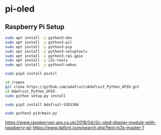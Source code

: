 # pi-oled


## Raspberry Pi Setup

```bash
sudo apt install -y python3-dev
sudo apt install -y python3-pil
sudo apt install -y python3-pip
sudo apt install -y python3-setuptools
sudo apt install -y python3-rpi.gpio
sudo apt install -y i2c-tools
sudo apt install -y python3-smbus
```

```bash
sudo pip3 install psutil
```

```bash
cd /repos
git clone https://github.com/adafruit/Adafruit_Python_GPIO.git
cd Adafruit_Python_GPIO
sudo python setup.py install
```

```bash
sudo pip3 install Adafruit-SSD1306
```

```bash
sudo python3 pi4/main.py
```

https://www.raspberrypi-spy.co.uk/2018/04/i2c-oled-display-module-with-raspberry-pi/
https://www.dafont.com/search.php?text=k3s-master-1
